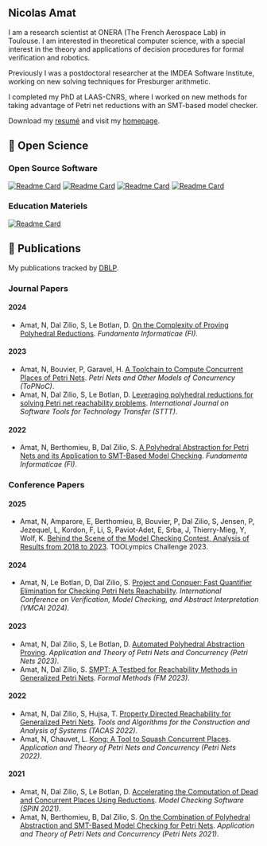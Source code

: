 ## Nicolas Amat

I am a research scientist at ONERA (The French Aerospace Lab) in Toulouse. I am interested in theoretical computer science, with a special interest in the theory and applications of decision procedures for formal verification and robotics.

Previously I was a postdoctoral researcher at the IMDEA Software Institute, working on new solving techniques for Presburger arithmetic.  

I completed my PhD at LAAS-CNRS, where I worked on new methods for taking advantage of Petri net reductions with an SMT-based model checker.  

Download my [resumé](https://nicolasamat.github.io/media/Amat_CV.pdf) and visit my [homepage](https://nicolasamat.github.io/).

## 🔭 Open Science

### Open Source Software

[![Readme Card](https://github-readme-stats.vercel.app/api/pin/?username=nicolasAmat&repo=SMPT&theme=transparent)](https://github.com/nicolasAmat/SMPT)
[![Readme Card](https://github-readme-stats.vercel.app/api/pin/?username=nicolasAmat&repo=Kong&theme=transparent)](https://github.com/nicolasAmat/Kong)
[![Readme Card](https://github-readme-stats.vercel.app/api/pin/?username=nicolasAmat&repo=Reductron&theme=transparent)](https://github.com/nicolasAmat/Reductron)
[![Readme Card](https://github-readme-stats.vercel.app/api/pin/?username=nicolasAmat&repo=Octant&theme=transparent)](https://github.com/nicolasAmat/Octant)

### Education Materiels

[![Readme Card](https://github-readme-stats.vercel.app/api/pin/?username=nicolasAmat&repo=uSMPT&theme=transparent)](https://github.com/nicolasAmat/uSMPT)

## 📖 Publications

My publications tracked by [DBLP](https://dblp.org/pid/290/7553.html).

### Journal Papers

#### 2024

- Amat, N, Dal Zilio, S, Le Botlan, D. [On the Complexity of Proving Polyhedral Reductions](https://doi.org/10.3233/FI-242197). *Fundamenta Informaticae (FI)*.

#### 2023

- Amat, N, Bouvier, P, Garavel, H. [A Toolchain to Compute Concurrent Places of Petri Nets](https://doi.org/10.1007/978-3-662-68191-6_1). *Petri Nets and Other Models of Concurrency (ToPNoC)*.
- Amat, N, Dal Zilio, S, Le Botlan, D. [Leveraging polyhedral reductions for solving Petri net reachability problems](https://doi.org/10.1007/s10009-022-00694-8). *International Journal on Software Tools for Technology Transfer (STTT)*.

#### 2022

- Amat, N, Berthomieu, B, Dal Zilio, S. [A Polyhedral Abstraction for Petri Nets and its Application to SMT-Based Model Checking](https://doi.org/10.3233/FI-222134). *Fundamenta Informaticae (FI)*.

### Conference Papers

#### 2025

- Amat, N, Amparore, E, Berthomieu, B, Bouvier, P, Dal Zilio, S, Jensen, P, Jezequel, L, Kordon, F, Li, S, Paviot-Adet, E, Srba, J, Thierry-Mieg, Y, Wolf, K. [Behind the Scene of the Model Checking Contest, Analysis of Results from 2018 to 2023](https://doi.org/10.1007/978-3-031-67695-6_3). TOOLympics Challenge 2023.

#### 2024

- Amat, N, Le Botlan, D, Dal Zilio, S. [Project and Conquer: Fast Quantifier Elimination for Checking Petri Nets Reachability](https://doi.org/10.1007/978-3-031-50524-9_5). *International Conference on Verification, Model Checking, and Abstract Interpretation (VMCAI 2024)*.

#### 2023

- Amat, N, Dal Zilio, S, Le Botlan, D. [Automated Polyhedral Abstraction Proving](https://doi.org/10.1007/978-3-031-33620-1_18). *Application and Theory of Petri Nets and Concurrency (Petri Nets 2023)*.
- Amat, N, Dal Zilio, S. [SMPT: A Testbed for Reachability Methods in Generalized Petri Nets](https://doi.org/10.1007/978-3-031-27481-7_25). *Formal Methods (FM 2023)*.
  
#### 2022

- Amat, N, Dal Zilio, S, Hujsa, T. [Property Directed Reachability for Generalized Petri Nets](https://doi.org/10.1007/978-3-030-99524-9_28). *Tools and Algorithms for the Construction and Analysis of Systems (TACAS 2022)*.
- Amat, N, Chauvet, L. [Kong: A Tool to Squash Concurrent Places](https://doi.org/10.1007/978-3-031-06653-5_6). *Application and Theory of Petri Nets and Concurrency (Petri Nets 2022)*.

#### 2021

- Amat, N, Dal Zilio, S, Le Botlan, D. [Accelerating the Computation of Dead and Concurrent Places Using Reductions](https://doi.org/10.1007/978-3-030-84629-9_3). *Model Checking Software (SPIN 2021)*.
- Amat, N, Berthomieu, B, Dal Zilio, S. [On the Combination of Polyhedral Abstraction and SMT-Based Model Checking for Petri Nets](https://doi.org/10.1007/978-3-030-76983-3_9). *Application and Theory of Petri Nets and Concurrency (Petri Nets 2021)*.

